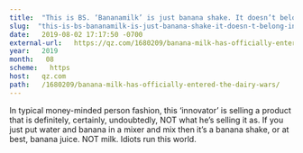 ```yaml
---
title:  "This is BS. ‘Bananamilk’ is just banana shake. It doesn’t belong in the dairy aisle." 
slug:  "this-is-bs-bananamilk-is-just-banana-shake-it-doesn-t-belong-in-the-dairy-aisle-" 
date:   2019-08-02 17:17:50 -0700 
external-url:   https://qz.com/1680209/banana-milk-has-officially-entered-the-dairy-wars/ 
year:   2019 
month:   08 
scheme:   https 
host:   qz.com 
path:   /1680209/banana-milk-has-officially-entered-the-dairy-wars/ 
---
```


In typical money-minded person fashion, this ‘innovator’ is selling a product that is definitely, certainly, undoubtedly, NOT what he’s selling it as. If you just put water and banana in a mixer and mix then it’s a banana shake, or at best, banana juice. NOT milk. Idiots run this world.